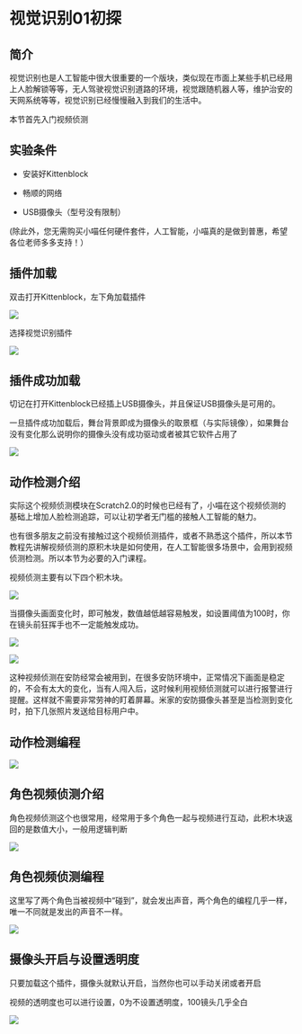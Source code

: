 # 视觉识别01初探

## 简介

视觉识别也是人工智能中很大很重要的一个版块，类似现在市面上某些手机已经用上人脸解锁等等，无人驾驶视觉识别道路的环境，视觉跟随机器人等，维护治安的天网系统等等，视觉识别已经慢慢融入到我们的生活中。

本节首先入门视频侦测

## 实验条件

- 安装好Kittenblock

- 畅顺的网络

- USB摄像头（型号没有限制）

(除此外，您无需购买小喵任何硬件套件，人工智能，小喵真的是做到普惠，希望各位老师多多支持！）


## 插件加载

双击打开Kittenblock，左下角加载插件

![](./images/c01_01.png)

选择视觉识别插件

![](./images/c06_02.png)

## 插件成功加载

切记在打开Kittenblock已经插上USB摄像头，并且保证USB摄像头是可用的。

一旦插件成功加载后，舞台背景即成为摄像头的取景框（与实际镜像），如果舞台没有变化那么说明你的摄像头没有成功驱动或者被其它软件占用了

![](./images/c06_03.png)

## 动作检测介绍

实际这个视频侦测模块在Scratch2.0的时候也已经有了，小喵在这个视频侦测的基础上增加人脸检测追踪，可以让初学者无门槛的接触人工智能的魅力。

也有很多朋友之前没有接触过这个视频侦测插件，或者不熟悉这个插件，所以本节教程先讲解视频侦测的原积木块是如何使用，在人工智能很多场景中，会用到视频侦测检测。所以本节为必要的入门课程。

视频侦测主要有以下四个积木块。

![](./images/c06_04.png)

当摄像头画面变化时，即可触发，数值越低越容易触发，如设置阈值为100时，你在镜头前狂挥手也不一定能触发成功。

![](./images/c06_05.png)

![](./images/c06_06.png)

这种视频侦测在安防经常会被用到，在很多安防环境中，正常情况下画面是稳定的，不会有太大的变化，当有人闯入后，这时候利用视频侦测就可以进行报警进行提醒。这样就不需要非常劳神的盯着屏幕。米家的安防摄像头甚至是当检测到变化时，拍下几张照片发送给目标用户中。

## 动作检测编程

![](./images/c06_07.png)

## 角色视频侦测介绍

角色视频侦测这个也很常用，经常用于多个角色一起与视频进行互动，此积木块返回的是数值大小，一般用逻辑判断

![](./images/c06_08.png)

## 角色视频侦测编程

这里写了两个角色当被视频中“碰到”，就会发出声音，两个角色的编程几乎一样，唯一不同就是发出的声音不一样。

![](./images/c06_09.png)

## 摄像头开启与设置透明度

只要加载这个插件，摄像头就默认开启，当然你也可以手动关闭或者开启

视频的透明度也可以进行设置，0为不设置透明度，100镜头几乎全白

![](./images/c06_10.png)